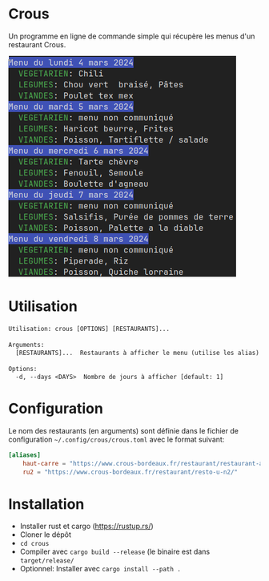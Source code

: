 # Crous

Un programme en ligne de commande simple qui récupère les menus d'un restaurant Crous.

![example](./example.png)

# Utilisation

```
Utilisation: crous [OPTIONS] [RESTAURANTS]...

Arguments:
  [RESTAURANTS]...  Restaurants à afficher le menu (utilise les alias)

Options:
  -d, --days <DAYS>  Nombre de jours à afficher [default: 1]
```

# Configuration

Le nom des restaurants (en arguments) sont définie dans le fichier de configuration `~/.config/crous/crous.toml` avec le format suivant:

```toml
[aliases]
    haut-carre = "https://www.crous-bordeaux.fr/restaurant/restaurant-administratif-le-haut-carre-3/"
    ru2 = "https://www.crous-bordeaux.fr/restaurant/resto-u-n2/"
```


# Installation

- Installer rust et cargo (https://rustup.rs/)
- Cloner le dépôt
- `cd crous`
- Compiler avec `cargo build --release` (le binaire est dans `target/release/`
- Optionnel: Installer avec `cargo install --path .`

